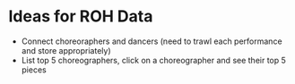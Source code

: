 # Ideas for ROH Data

- Connect choreoraphers and dancers (need to trawl each performance and store appropriately)
- List top 5 choreographers, click on a choreographer and see their top 5 pieces